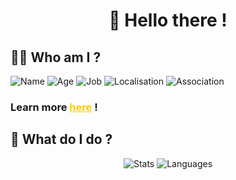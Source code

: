 <h1 align="center"> 👋 Hello there !</h1>

<h2> 💁‍♂️ Who am I ? </h2>
<p style="pointer-events: none">
  <img alt="Name" src="https://img.shields.io/badge/NAME-IDOUX Etienne-orange.svg?cacheSeconds=2592000" />
  <img alt="Age" src="https://img.shields.io/badge/AGE-24-orange.svg" />
  <img alt="Job" src="https://img.shields.io/badge/JOB-Fullstack Developer-green.svg" />
  <img alt="Localisation" src="https://img.shields.io/badge/WHERE-Lyon, France-green.svg" />
  <img alt="Association" src="https://img.shields.io/badge/ASSOCIATION-La Cruz-yellow.svg" />
</p>
<h3> Learn more <a href="http://lacruz.org/team/idoux-etienne" style="color: #ffcd00; text-decoration: underline;">here</a> !</h3>


<h2>🤔 What do I do ?</h2>
<p align="center">
  <img alt="Stats" src="https://github-readme-stats.vercel.app/api?username=rascaleuh&show_icons=true&count_private=true&theme=darcula&hide_border=true&hide=issues,contribs&bg_color=00000000">
  <img alt="Languages" src="https://github-readme-stats.vercel.app/api/top-langs/?username=rascaleuh&layout=compact&hide_border=true&theme=darcula&bg_color=00000000">
</p>